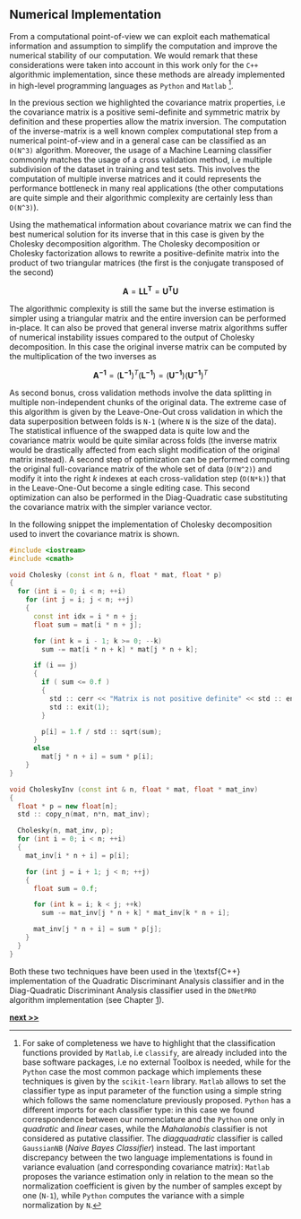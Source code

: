 ## Numerical Implementation

From a computational point-of-view we can exploit each mathematical information and assumption to simplify the computation and improve the numerical stability of our computation.
We would remark that these considerations were taken into account in this work only for the `C++` algorithmic implementation, since these methods are already implemented in high-level programming languages as `Python` and `Matlab` [^1].

In the previous section we highlighted the covariance matrix properties, i.e the covariance matrix is a positive semi-definite and symmetric matrix by definition and these properties allow the matrix inversion.
The computation of the inverse-matrix is a well known complex computational step from a numerical point-of-view and in a general case can be classified as an `O(N^3)` algorithm.
Moreover, the usage of a Machine Learning classifier commonly matches the usage of a cross validation method, i.e multiple subdivision of the dataset in training and test sets.
This involves the computation of multiple inverse matrices and it could represents the performance bottleneck in many real applications (the other computations are quite simple and their algorithmic complexity are certainly less than `O(N^3)`).

Using the mathematical information about covariance matrix we can find the best numerical solution for its inverse that in this case is given by the Cholesky decomposition algorithm.
The Cholesky decomposition or Cholesky factorization allows to rewrite a positive-definite matrix into the product of two triangular matrices (the first is the conjugate transposed of the second)

$$
\mathbf{A} = \mathbf{LL^T} = \mathbf{U^TU}
$$

The algorithmic complexity is still the same but the inverse estimation is simpler using a triangular matrix and the entire inversion can be performed in-place.
It can also be proved that general inverse matrix algorithms suffer of numerical instability issues compared to the output of Cholesky decomposition.
In this case the original inverse matrix can be computed by the multiplication of the two inverses as

$$
\mathbf{A^{-1}} = (\mathbf{L^{-1}})^T(\mathbf{L^{-1}}) = (\mathbf{U^{-1}})(\mathbf{U^{-1}})^T
$$

As second bonus, cross validation methods involve the data splitting in multiple non-independent chunks of the original data.
The extreme case of this algorithm is given by the Leave-One-Out cross validation in which the data superposition between folds is `N-1` (where `N` is the size of the data).
The statistical influence of the swapped data is quite low and the covariance matrix would be quite similar across folds (the inverse matrix would be drastically affected from each slight modification of the original matrix instead).
A second step of optimization can be performed computing the original full-covariance matrix of the whole set of data (`O(N^2)`) and modify it into the right $k$ indexes at each cross-validation step (`O(N*k)`) that in the Leave-One-Out become a single editing case.
This second optimization  can also be performed in the Diag-Quadratic case substituting the covariance matrix with the simpler variance vector.

In the following snippet the implementation of Cholesky decomposition used to invert the covariance matrix is shown.

```c++
#include <iostream>
#include <cmath>

void Cholesky (const int & n, float * mat, float * p)
{
  for (int i = 0; i < n; ++i)
    for (int j = i; j < n; ++j)
    {
      const int idx = i * n + j;
      float sum = mat[i * n + j];

      for (int k = i - 1; k >= 0; --k)
        sum -= mat[i * n + k] * mat[j * n + k];

      if (i == j)
      {
        if ( sum <= 0.f )
        {
          std :: cerr << "Matrix is not positive definite" << std :: endl;
          std :: exit(1);
        }

        p[i] = 1.f / std :: sqrt(sum);
      }
      else
        mat[j * n + i] = sum * p[i];
    }
}

void CholeskyInv (const int & n, float * mat, float * mat_inv)
{
  float * p = new float[n];
  std :: copy_n(mat, n*n, mat_inv);

  Cholesky(n, mat_inv, p);
  for (int i = 0; i < n; ++i)
  {
    mat_inv[i * n + i] = p[i];

    for (int j = i + 1; j < n; ++j)
    {
      float sum = 0.f;

      for (int k = i; k < j; ++k)
        sum -= mat_inv[j * n + k] * mat_inv[k * n + i];

      mat_inv[j * n + i] = sum * p[j];
    }
  }
}
```

Both these two techniques have been used in the \textsf{C++} implementation of the Quadratic Discriminant Analysis classifier and in the Diag-Quadratic Discriminant Analysis classifier used in the `DNetPRO` algorithm implementation (see Chapter [1](../../Chapter1/DNetPRO/README.md)).


[^1]: For sake of completeness we have to highlight that the classification functions provided by `Matlab`, i.e `classify`, are already included into the base software packages, i.e no external Toolbox is needed, while for the `Python` case the most common package which implements these techniques is given by the `scikit-learn` library. `Matlab` allows to set the classifier type as input parameter of the function using a simple string which follows the same nomenclature previously proposed. `Python` has a different imports for each classifier type: in this case we found correspondence between our nomenclature and the `Python` one only in *quadratic* and *linear* cases, while the *Mahalanobis* classifier is not considered as putative classifier. The *diagquadratic* classifier is called `GaussianNB` (*Naive Bayes Classifier*) instead. The last important discrepancy between the two language implementations is found in variance evaluation (and corresponding covariance matrix): `Matlab` proposes the variance estimation only in relation to the mean so the normalization coefficient is given by the number of samples except by one (`N-1`), while `Python` computes the variance with a simple normalization by `N`.

[**next >>**](../Venice/README.md)
